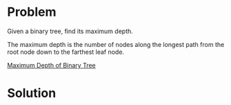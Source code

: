
# Problem

Given a binary tree, find its maximum depth.

The maximum depth is the number of nodes along the longest path from the root
node down to the farthest leaf node.



[Maximum Depth of Binary Tree](https://leetcode.com/problems/maximum-depth-of-binary-tree)

# Solution



